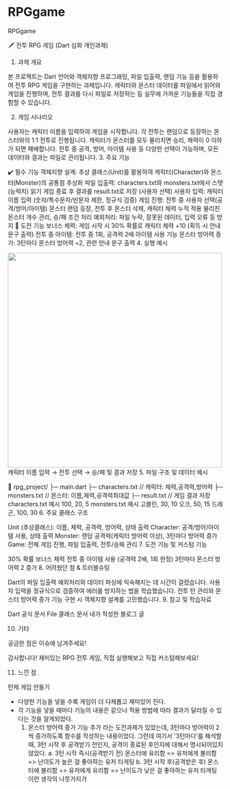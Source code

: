 # RPGgame
RPGgame

🗡️ 전투 RPG 게임 (Dart 심화 개인과제)

1. 과제 개요

본 프로젝트는 Dart 언어와 객체지향 프로그래밍, 파일 입출력, 랜덤 기능 등을 활용하여 전투 RPG 게임을 구현하는 과제입니다.
캐릭터와 몬스터 데이터를 파일에서 읽어와 게임을 진행하며, 전투 결과를 다시 파일로 저장하는 등 실무에 가까운 기능들을 직접 경험할 수 있습니다.

2. 게임 시나리오

사용자는 캐릭터 이름을 입력하여 게임을 시작합니다.
각 전투는 랜덤으로 등장하는 몬스터와의 1:1 전투로 진행됩니다.
캐릭터가 몬스터를 모두 물리치면 승리, 체력이 0 이하가 되면 패배합니다.
전투 중 공격, 방어, 아이템 사용 등 다양한 선택이 가능하며, 모든 데이터와 결과는 파일로 관리됩니다.
3. 주요 기능

✔️ 필수 기능
객체지향 설계:
추상 클래스(Unit)를 활용하여 캐릭터(Character)와 몬스터(Monster)의 공통점 추상화
파일 입출력:
characters.txt와 monsters.txt에서 스탯(능력치) 읽기
게임 종료 후 결과를 result.txt로 저장 (사용자 선택)
사용자 입력:
캐릭터 이름 입력 (숫자/특수문자/빈문자 제한, 정규식 검증)
게임 진행:
전투 중 사용자 선택(공격/방어/아이템)
몬스터 랜덤 등장, 전투 후 몬스터 삭제, 캐릭터 체력 누적 적용
물리친 몬스터 개수 관리, 승/패 조건 처리
예외처리:
파일 누락, 잘못된 데이터, 입력 오류 등 방지
🌟 도전 기능
보너스 체력:
게임 시작 시 30% 확률로 캐릭터 체력 +10 (획득 시 안내 문구 출력)
전투 중 아이템:
전투 중 1회, 공격력 2배 아이템 사용 기능
몬스터 방어력 증가:
3턴마다 몬스터 방어력 +2, 관련 안내 문구 출력
4. 실행 예시

<img src="screenshot.gif" width="500" />
캐릭터 이름 입력 → 전투 선택 → 승/패 및 결과 저장
5. 파일 구조 및 데이터 예시

📁 rpg_project/
├─ main.dart
├─ characters.txt      // 캐릭터: 체력,공격력,방어력
├─ monsters.txt        // 몬스터: 이름,체력,공격력최대값
├─ result.txt          // 게임 결과 저장
characters.txt 예시
100, 20, 5
monsters.txt 예시
고블린, 30, 10
오크, 50, 15
드래곤, 100, 30
6. 주요 클래스 구조

Unit (추상클래스):
이름, 체력, 공격력, 방어력, 상태 출력
Character:
공격/방어/아이템 사용, 상태 출력
Monster:
랜덤 공격력(캐릭터 방어력 이상), 3턴마다 방어력 증가
Game:
전체 게임 진행, 파일 입출력, 전투/승패 관리
7. 도전 기능 및 커스텀 기능

 30% 확률 보너스 체력
 전투 중 아이템 사용 (공격력 2배, 1회 한정)
 3턴마다 몬스터 방어력 2 증가
8. 어려웠던 점 & 트러블슈팅

Dart의 파일 입출력 예외처리와 데이터 파싱에 익숙해지는 데 시간이 걸렸습니다.
사용자 입력을 정규식으로 검증하여 에러를 방지하는 법을 학습했습니다.
전투 턴 관리와 몬스터 방어력 증가 기능 구현 시 객체지향 설계를 고민했습니다.
9. 참고 및 학습자료

Dart 공식 문서
File 클래스 문서
내가 작성한 블로그 글

10. 기타

궁금한 점은 이슈에 남겨주세요!

감사합니다!
재미있는 RPG 전투 게임, 직접 실행해보고 직접 커스텀해보세요!

11. 느낀 점

턴제 게임 만들기
- 다양한 기능을 넣을 수록 게임이 더 다채롭고 재미있어 진다.
- 각 기능을 넣을 때마다 기능의 내용은 같으나 적용 방법에 따라 결과가 달라질 수 있다는 것을 알게되었다.
    1. 몬스터 방어력 증가 기능 추가 라는 도전과제가 있었는데, 
    3턴마다 방어력이 2씩 증가하도록 함수를 작성하는 내용이었다.
    그런데 여기서 '3턴마다'를 해석할 때, 3턴 시작 후 공격받기 전인지, 공격이 종료된 후인지에 대해서 명시되어있지 않았다. 
        a. 3턴 시작 즉시(공격받기 전)
            몬스터에 유리함 => 유저에게 불리함 => 난이도가 높은 걸 좋아하는 유저 타게팅
        b. 3턴 시작 후(공격받은 후)
            몬스터에 불리함 => 유저에게 유리함 => 난이도가 낮은 걸 좋아하는 유저 타게팅
    이런 생각의 나뭇가지가 
